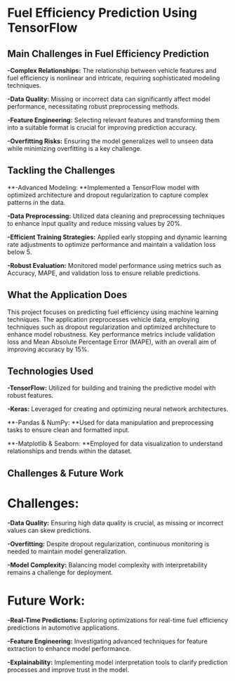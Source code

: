 # Fuel Efficiency Prediction Using TensorFlow

## Main Challenges in Fuel Efficiency Prediction
**-Complex Relationships:** The relationship between vehicle features and fuel efficiency is nonlinear and intricate, requiring sophisticated modeling techniques.

**-Data Quality:** Missing or incorrect data can significantly affect model performance, necessitating robust preprocessing methods.

**-Feature Engineering:** Selecting relevant features and transforming them into a suitable format is crucial for improving prediction accuracy.

**-Overfitting Risks:** Ensuring the model generalizes well to unseen data while minimizing overfitting is a key challenge.

## Tackling the Challenges
**-Advanced Modeling: **Implemented a TensorFlow model with optimized architecture and dropout regularization to capture complex patterns in the data.

**-Data Preprocessing:** Utilized data cleaning and preprocessing techniques to enhance input quality and reduce missing values by 20%.

**-Efficient Training Strategies:** Applied early stopping and dynamic learning rate adjustments to optimize performance and maintain a validation loss below 5.

**-Robust Evaluation:** Monitored model performance using metrics such as Accuracy, MAPE, and validation loss to ensure reliable predictions.

## What the Application Does
This project focuses on predicting fuel efficiency using machine learning techniques. The application preprocesses vehicle data, employing techniques such as dropout regularization and optimized architecture to enhance model robustness. Key performance metrics include validation loss and Mean Absolute Percentage Error (MAPE), with an overall aim of improving accuracy by 15%.

## Technologies Used
**-TensorFlow:** Utilized for building and training the predictive model with robust features.

**-Keras:** Leveraged for creating and optimizing neural network architectures.

**-Pandas & NumPy: **Used for data manipulation and preprocessing tasks to ensure clean and formatted input.

**-Matplotlib & Seaborn: **Employed for data visualization to understand relationships and trends within the dataset.

## Challenges & Future Work

# Challenges:
**-Data Quality:** Ensuring high data quality is crucial, as missing or incorrect values can skew predictions.

**-Overfitting:** Despite dropout regularization, continuous monitoring is needed to maintain model generalization.

**-Model Complexity:** Balancing model complexity with interpretability remains a challenge for deployment.

# Future Work:
**-Real-Time Predictions:** Exploring optimizations for real-time fuel efficiency predictions in automotive applications.

**-Feature Engineering:** Investigating advanced techniques for feature extraction to enhance model performance.

**-Explainability:** Implementing model interpretation tools to clarify prediction processes and improve trust in the model.
